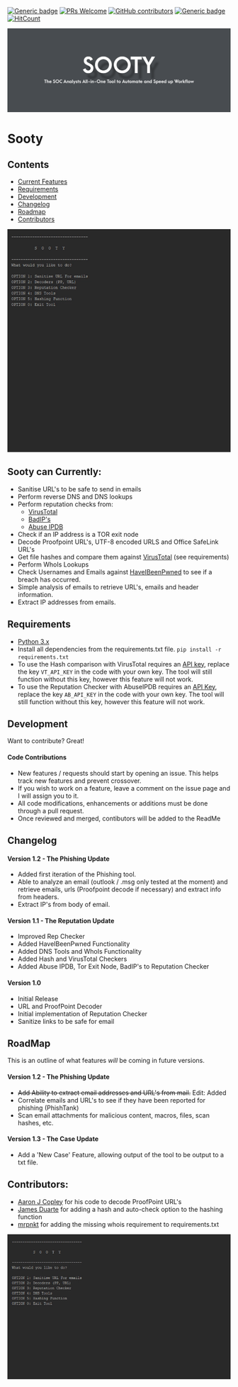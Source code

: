 [![Generic badge](https://img.shields.io/badge/Made%20with-Python-blue.svg?style=flat-square)](https://GitHub.com/theresafewconors/sooty)
[![PRs Welcome](https://img.shields.io/badge/PRs-welcome-green.svg?style=flat-square)](https://GitHub.com/theresafewconors/sooty)
[![GitHub contributors](https://img.shields.io/github/contributors/theresafewconors/sooty.svg?style=flat-square)](https://GitHub.com/theresafewconors/sooty/graphs/contributors/)
[![Generic badge](https://img.shields.io/badge/Built%20For-SOC%20Analyst's-olive.svg?style=flat-square)](https://GitHub.com/theresafewconors/sooty)
[![HitCount](http://hits.dwyl.io/theresafewconors/sooty.svg)](https://GitHub.com/theresafewconors/sooty)


![](readmeimages/sooty_logo.png)

# Sooty

## Contents
 - [Current Features](#sooty-can-currently)
 - [Requirements](#requirements)
 - [Development](#development)
 - [Changelog](#changelog)
 - [Roadmap](#roadmap)
 - [Contributors](#contributors)
 
<!-- The SOC Analysts all-in-one CLI tool to automate and speed up workflow. -->

![](readmeimages/repcheck.gif)


## Sooty can Currently:
  - Sanitise URL's to be safe to send in emails
  - Perform reverse DNS and DNS lookups
  - Perform reputation checks from:
    - [VirusTotal](https://www.virustotal.com)
    - [BadIP's](https://www.badips.com/)
    - [Abuse IPDB](https://www.abuseipdb.com/)
  - Check if an IP address is a TOR exit node
  - Decode Proofpoint URL's, UTF-8 encoded URLS and Office SafeLink URL's
  - Get file hashes and compare them against [VirusTotal](https://www.virustotal.com) (see requirements)
  - Perform WhoIs Lookups
  - Check Usernames and Emails against [HaveIBeenPwned](https://haveibeenpwned.com) to see if a breach has occurred.
  - Simple analysis of emails to retrieve URL's, emails and header information.
  - Extract IP addresses from emails.



## Requirements
 - [Python 3.x](https://www.python.org/)
 - Install all dependencies from the requirements.txt file. `pip install -r requirements.txt`
 - To use the Hash comparison with VirusTotal requires an [API key](https://developers.virustotal.com/reference), replace the key `VT_API_KEY` in the code with your own key. The tool will still function without this key, however this feature will not work.
 - To use the Reputation Checker with AbuseIPDB requires an [API Key](https://www.abuseipdb.com/api), replace the key `AB_API_KEY` in the code with your own key. The tool will still function without this key, however this feature will not work.
 

## Development

Want to contribute? Great!

  #### Code Contributions
  - New features / requests should start by opening an issue. This helps track new features and prevent crossover.
  - If you wish to work on a feature, leave a comment on the issue page and I will assign you to it.
  - All code modifications, enhancements or additions must be done through a pull request. 
  - Once reviewed and merged, contibutors will be added to the ReadMe


## Changelog

#### Version 1.2 - The Phishing Update
 - Added first iteration of the Phishing tool.
 - Able to analyze an email (outlook / .msg only tested at the moment) and retrieve emails, urls (Proofpoint decode if necessary) and extract info from headers. 
 - Extract IP's from body of email.

#### Version 1.1 - The Reputation Update
 - Improved Rep Checker
 - Added HaveIBeenPwned Functionality
 - Added DNS Tools and WhoIs Functionality
 - Added Hash and VirusTotal Checkers
 - Added Abuse IPDB, Tor Exit Node, BadIP's to Reputation Checker
 
#### Version 1.0
 - Initial Release
 - URL and ProofPoint Decoder
 - Initial implementation of Reputation Checker
 - Sanitize links to be safe for email



## RoadMap
  This is an outline of what features *will* be coming in future versions.
  
#### Version 1.2 - The Phishing Update
  - ~~Add Ability to extract email addresses and URL's from mail.~~ Edit: Added
  - Correlate emails and URL's to see if they have been reported for phishing (PhishTank)
  - Scan email attachments for malicious content, macros, files, scan hashes, etc.
  
#### Version 1.3 - The Case Update
  - Add a 'New Case' Feature, allowing output of the tool to be output to a txt file.



## Contributors:

 - [Aaron J Copley](https://github.com/aaronjcopley) for his code to decode ProofPoint URL's
 - [James Duarte](https://github.com/GarnetSunset) for adding a hash and auto-check option to the hashing function
 - [mrpnkt](https://github.com/mrpnkt) for adding the missing whois requirement to requirements.txt

 ![](readmeimages/vt_hashchecker.gif)
